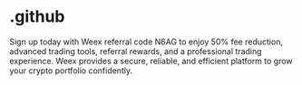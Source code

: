 # .github
Sign up today with Weex referral code N6AG to enjoy 50% fee reduction, advanced trading tools, referral rewards, and a professional trading experience. Weex provides a secure, reliable, and efficient platform to grow your crypto portfolio confidently.
